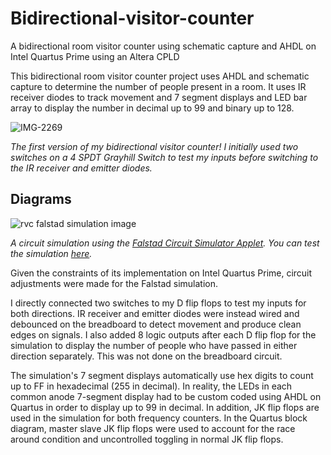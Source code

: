 # Bidirectional-visitor-counter
A bidirectional room visitor counter using schematic capture and AHDL on Intel Quartus Prime using an Altera CPLD

This bidirectional room visitor counter project uses AHDL and schematic capture to determine the number of people present in a room. It uses IR receiver diodes to track movement and 7 segment displays and LED bar array to display the number in decimal up to 99 and binary up to 128.

![IMG-2269](https://user-images.githubusercontent.com/93152842/190866955-a8e2e8e3-35f2-4f4e-ba84-285f11c20661.JPG)

*The first version of my bidirectional visitor counter! I initially used two switches on a 4 SPDT Grayhill Switch to test my inputs before switching to the IR receiver and emitter diodes.*

## Diagrams

![rvc falstad simulation image ](https://user-images.githubusercontent.com/93152842/190582340-0d055351-ac4e-408a-bbf1-7210c309ace9.png)

*A circuit simulation using the [Falstad Circuit Simulator Applet](https://www.falstad.com/circuit/). You can test the simulation [here](https://tinyurl.com/2f6r9hfl).*

Given the constraints of its implementation on Intel Quartus Prime, circuit adjustments were made for the Falstad simulation. 

I directly connected two switches to my D flip flops to test my inputs for both directions. IR receiver and emitter diodes were instead wired and debounced on the breadboard to detect movement and produce clean edges on signals. I also added 8 logic outputs after each D flip flop for the simulation to display the number of people who have passed in either direction separately. This was not done on the breadboard circuit. 

The simulation's 7 segment displays automatically use hex digits to count up to FF in hexadecimal (255 in decimal). In reality, the LEDs in each common anode 7-segment display had to be custom coded using AHDL on Quartus in order to display up to 99 in decimal. In addition, JK flip flops are used in the simulation for both frequency counters. In the Quartus block diagram, master slave JK flip flops were used to account for the race around condition and uncontrolled toggling in normal JK flip flops.
